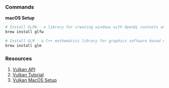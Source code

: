 ### Commands

**macOS Setup**

```bash
# Install GLFW - a library for creating windows with OpenGL contexts and managing input and events
brew install glfw

# Install GLM - a C++ mathematics library for graphics software based on the OpenGL Shading Language (GLSL) specifications
brew install glm
```

### Resources      

1) [Vulkan API](https://www.khronos.org/vulkan/)
2) [Vulkan Tutorial](https://vulkan-tutorial.com/)
3) [Vulkan MacOS Setup](https://vulkan-tutorial.com/Development_environment#page_MacOS)